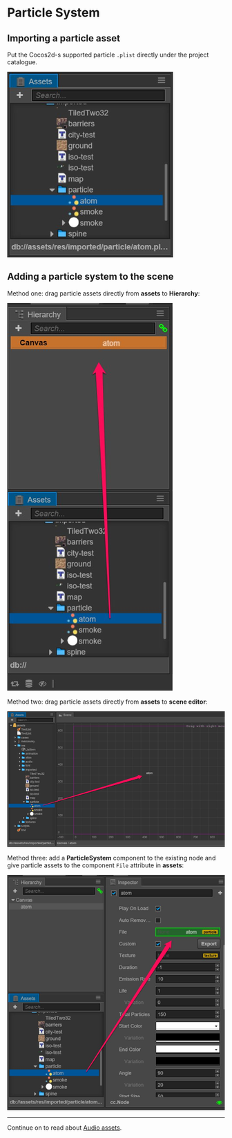 # Particle System

## Importing a particle asset
Put the Cocos2d-s supported particle `.plist` directly under the project catalogue.

![imported](particle/imported.png)

## Adding a particle system to the scene
Method one: drag particle assets directly from **assets** to **Hierarchy**:

![drag-to-hierarchy](particle/drag-to-hierarchy.png)

Method two: drag particle assets directly from **assets** to **scene editor**:

![drag-to-scene](particle/drag-to-scene.png)

Method three: add a **ParticleSystem** component to the existing node and give particle assets to the component `File` attribute in **assets**:

![drag-to-inspector](particle/drag-to-inspector.png)

<hr>

Continue on to read about [Audio assets](audio-asset.md).
